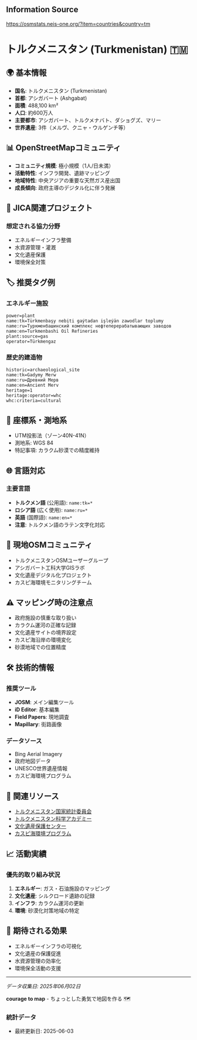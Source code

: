 ## Information Source
https://osmstats.neis-one.org/?item=countries&country=tm

# トルクメニスタン (Turkmenistan) 🇹🇲

## 🌍 基本情報
- **国名**: トルクメニスタン (Turkmenistan)
- **首都**: アシガバート (Ashgabat)
- **面積**: 488,100 km²
- **人口**: 約600万人
- **主要都市**: アシガバート、トルクメナバト、ダショグズ、マリー
- **世界遺産**: 3件（メルヴ、クニャ・ウルゲンチ等）

## 📊 OpenStreetMapコミュニティ
- **コミュニティ規模**: 極小規模（1人/日未満）
- **活動特性**: インフラ開発、遺跡マッピング
- **地域特性**: 中央アジアの重要な天然ガス産出国
- **成長傾向**: 政府主導のデジタル化に伴う発展

## 🤝 JICA関連プロジェクト
### 想定される協力分野
- エネルギーインフラ整備
- 水資源管理・灌漑
- 文化遺産保護
- 環境保全対策

## 🏷️ 推奨タグ例
### エネルギー施設
```
power=plant
name:tk=Türkmenbaşy nebiti gaýtadan işleýän zawodlar toplumy
name:ru=Туркменбашинский комплекс нефтеперерабатывающих заводов
name:en=Turkmenbashi Oil Refineries
plant:source=gas
operator=Türkmengaz
```

### 歴史的建造物
```
historic=archaeological_site
name:tk=Gadymy Merw
name:ru=Древний Мерв
name:en=Ancient Merv
heritage=1
heritage:operator=whc
whc:criteria=cultural
```

## 📍 座標系・測地系
- UTM投影法（ゾーン40N-41N）
- 測地系: WGS 84
- 特記事項: カラクム砂漠での精度維持

## 🌐 言語対応
### 主要言語
- **トルクメン語** (公用語): `name:tk=*`
- **ロシア語** (広く使用): `name:ru=*`
- **英語** (国際語): `name:en=*`
- **注意**: トルクメン語のラテン文字化対応

## 🤲 現地OSMコミュニティ
- トルクメニスタンOSMユーザーグループ
- アシガバート工科大学GISラボ
- 文化遺産デジタル化プロジェクト
- カスピ海環境モニタリングチーム

## ⚠️ マッピング時の注意点
- 政府施設の慎重な取り扱い
- カラクム運河の正確な記録
- 文化遺産サイトの境界設定
- カスピ海沿岸の環境変化
- 砂漠地域での位置精度

## 🛠️ 技術的情報
### 推奨ツール
- **JOSM**: メイン編集ツール
- **iD Editor**: 基本編集
- **Field Papers**: 現地調査
- **Mapillary**: 街路画像

### データソース
- Bing Aerial Imagery
- 政府地図データ
- UNESCO世界遺産情報
- カスピ海環境プログラム

## 🔗 関連リソース
- [トルクメニスタン国家統計委員会](http://www.stat.gov.tm/)
- [トルクメニスタン科学アカデミー](http://www.science.gov.tm/)
- [文化遺産保護センター](http://www.culture.gov.tm/)
- [カスピ海環境プログラム](http://www.caspianenvironment.org/)

## 📈 活動実績
### 優先的取り組み状況
1. **エネルギー**: ガス・石油施設のマッピング
2. **文化遺産**: シルクロード遺跡の記録
3. **インフラ**: カラクム運河の更新
4. **環境**: 砂漠化対策地域の特定

## 🌟 期待される効果
- エネルギーインフラの可視化
- 文化遺産の保護促進
- 水資源管理の効率化
- 環境保全活動の支援

---

*データ収集日: 2025年06月02日*

**courage to map** - ちょっとした勇気で地図を作る 🗺️

### 統計データ
- 最終更新日: 2025-06-03
